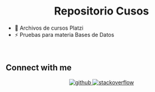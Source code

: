 # <div align="center">Repositorio Cusos</div>  
  

- 🔭 Archivos de cursos Platzi
- ⚡ Pruebas para materia Bases de Datos
<br/>  

## Connect with me  
<div align="center">
<a href="https://github.com/import-chr" target="_blank">
<img src=https://img.shields.io/badge/github-%2324292e.svg?&style=for-the-badge&logo=github&logoColor=white alt=github style="margin-bottom: 5px;" />
</a>
<a href="https://stackoverflow.com/users/Christian117" target="_blank">
<img src=https://img.shields.io/badge/stackoverflow-%23F28032.svg?&style=for-the-badge&logo=stackoverflow&logoColor=white alt=stackoverflow style="margin-bottom: 5px;" />
</a> 
</div>
<br/> 